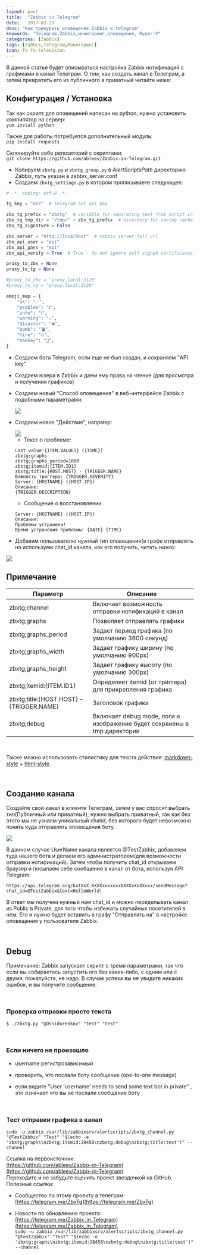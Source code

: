 ```yaml
---
layout: post
title:  "Zabbix in Telegram"
date:   2017-02-13
desc: "Как прикурить оповещения Zabbix к telegram"
keywords: "Telegram,Zabbix,мониторинг,оповещения, Hyper-V"
categories: [Zabbix]
tags: [Zabbix,Telegram,Мониторинг]
icon: fa fa-television
---
```


В данной статье будет описываться настройка Zabbix нотификаций с графиками в канал Телеграм. О том, как создать канал в Телеграм, а затем превратить его из публичного в приватный читайте ниже:  

## Конфигурация / Установка ######

Так как скрипт для оповещений написан на python, нужно установить компилятор на сервер:  
`yum install python`

Также для работы  потребуется дополнительный модуль:  
`pip install requests`

Склонируйте себе репозиторий с скриптами:  
`git clone https://github.com/ableev/Zabbix-in-Telegram.git`

* Копируем `zbxtg.py` и `zbxtg_group.py` в _AlertScriptsPath_ директорию Zabbix, путь указан в zabbix_server.conf
* Создаем `zbxtg_settings.py` в котором прописываете следующее:

```python
# -*- coding: utf-8 -*-

tg_key = "XYZ"  # telegram bot api key

zbx_tg_prefix = "zbxtg"  # variable for separating text from script info
zbx_tg_tmp_dir = "/tmp/" + zbx_tg_prefix  # directory for saving caches, uids, cookies, etc.
zbx_tg_signature = False

zbx_server = "http://localhost"  # zabbix server full url
zbx_api_user = "api"
zbx_api_pass = "api"
zbx_api_verify = True  # True - do not ignore self signed certificates, False - ignore

proxy_to_zbx = None
proxy_to_tg = None

#proxy_to_zbx = "proxy.local:3128"
#proxy_to_tg = "proxy.local:3128"

emoji_map = {
    "ok": "✅",
    "problem": "❗",
    "info": "ℹ️",
    "warning": "⚠️",
    "disaster": "❌",
    "bomb": "💣",
    "fire": "🔥",
    "hankey": "💩",
}
```

* Создаем бота Telegram, если еще не был создан, и сохраняем "API key"

* Создаем юзера в Zabbix и даем ему права на чтение (для просмотра и получения графиков)

* Создаем новый "Способ оповещения" в веб-интерфейсе Zabbix c подобными параметрами:  

	<img src="{{ site.img_path }}/telegram_zabbix/image1.png">

* Создаем новое "Действие", напрмер:  

	<img src="{{ site.img_path }}/telegram_zabbix/image2.png">

	* Текст о проблеме:
	```
	Last value:{ITEM.VALUE1} ({TIME})
	zbxtg;graphs
	zbxtg;graphs_period=1800
	zbxtg;itemid:{ITEM.ID1}
	zbxtg;title:{HOST.HOST} - {TRIGGER.NAME}
	Важность триггера: {TRIGGER.SEVERITY}
	Server: {HOSTNAME} ({HOST.IP})
	Описание:
	{TRIGGER.DESCRIPTION}
	```

	* Сообщение о восстановлении:
	```
	Server: {HOSTNAME} ({HOST.IP})
	Описание:
	Проблема устранена!
	Время устранения проблемы: {DATE} {TIME}
	```

* Добавим пользователю нужный тип оповещения(в графе отправлять на используем chat_id канала, как его получить, читать ниже):  

<img src="{{ site.img_path }}/telegram_zabbix/image3.png">

<br>

## Примечание ######

| Параметр | Описание |
|---|---|
| zbxtg;channel  | Включает возможность отправки нотификаций в канал  |
| zbxtg;graphs  | Позволяет отправлять графики  |
| zbxtg;graphs_period  | Задает период графика (по умолчанию 3600 секунд)  |
| zbxtg;graphs_width  | Задает графику ширину (по умолчанию 900px)  |
| zbxtg;graphs_height  | Задает графику высоту (по умолчанию 300px)  |
| zbxtg;itemid:{ITEM.ID1}  | Определяет itemid (от триггера) для прикрепления графика  |
| zbxtg;title:{HOST.HOST} - {TRIGGER.NAME}  | Заголовок графика  |
| zbxtg;debug  | Включает debug mode, логи и изображение будет сохранены в tmp директории  |	

<br>

Также можно использовать стилистику для текста действия:  [markdown-style](https://core.telegram.org/bots/api#markdown-style) + [html-style](https://core.telegram.org/bots/api#html-style).

<br>

## Создание канала ######

Создайте свой канал в клиенте Телеграм, затем у вас спросят выбрать тип(Публичный или приватный), нужно выбрать приватный, так как без этого мы не узнаем уникальный chatid, без которого будет невозможно понять куда отправлять оповещения боту.  

<img src="{{ site.img_path }}/telegram_zabbix/image4.png">  

В данном случае UserName канала является @ТestZabbix, добавляем туда нашего бота и делаем его администратором(для возможности отправки нотификаций). Затем чтобы получить chat_id открываем браузер и посылаем себе сообщение в канал от бота, используя API Telegram:  

`https://api.telegram.org/botXxX:XXXXxxxxxxxXXXXxXxXXxxx/sendMessage?chat_id=@TestZabbix&text=HelloWorld!`

В ответ мы получим нужный нам chat_id и можно переделывать канал из Public в Private, для того чтобы избежать случайных посетителей в нем. Его и нужно будет вставить в графу "Отправлять на" в настройке оповещения у пользователя Zabbix.

<br>

## Debug ######

Примечание: Zabbix запускает скрипт с тремя параметрами, так что если вы собираетесь запустить его без каких-либо, с одним или с двумя, пожалуйста, не надо. В случае успеха вы не увидите никаких ошибок, и вы получите сообщение.

<br>

### Проверка отправки просто текста

`$ ./zbxtg.py "@OSSidorenkov" "test" "test"`

<br>

### Если ничего не произошло

* username регистрозависимый

* проверить, что послали боту сообщение (one-to-one message)

* если видите "User 'username' needs to send some text bot in private" , это означает что вы не послали сообщение боту

<br>

### Тест отправки графика в канал

```sudo -u zabbix /var/lib/zabbixsrv/alertscripts/zbxtg_channel.py "@TestZabbix" "Test" "$(echo -e 'zbxtg;graphs\nzbxtg;itemid:28458\nzbxtg;debug\nzbxtg;title:test')" --channel```		


Ссылка на первоисточник:	
[https://github.com/ableev/Zabbix-in-Telegram](https://github.com/ableev/Zabbix-in-Telegram)  
Переходите и не забудьте оценить проект звездочкой на GitHub.  
Полезные ссылки:  

* Сообщество по этому проекту в телеграм: [https://telegram.me/ZbxTg](https://telegram.me/ZbxTg)

* Новости по обновлению проекта: [https://telegram.me/Zabbix_in_Telegram](https://telegram.me/Zabbix_in_Telegram)	
```sudo -u zabbix /var/lib/zabbixsrv/alertscripts/zbxtg_channel.py "@TestZabbix" "Test" "$(echo -e 'zbxtg;graphs\nzbxtg;itemid:28458\nzbxtg;debug\nzbxtg;title:test')" --channel```
